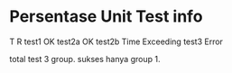 # Persentase Unit Test info

T            R
test1       OK
test2a      OK
test2b      Time Exceeding
test3       Error

total test 3 group. sukses hanya group 1.